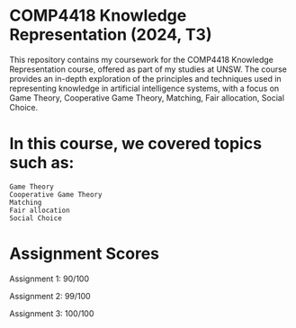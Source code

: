 # COMP4418 Knowledge Representation (2024, T3)
This repository contains my coursework for the COMP4418 Knowledge Representation course, offered as part of my studies at UNSW. The course provides an in-depth exploration of the principles and techniques used in representing knowledge in artificial intelligence systems, with a focus on Game Theory, Cooperative Game Theory, Matching, Fair allocation, Social Choice.

# In this course, we covered topics such as:

	Game Theory
	Cooperative Game Theory
 	Matching
	Fair allocation
	Social Choice
 
# Assignment Scores
Assignment 1: 90/100

Assignment 2: 99/100

Assignment 3: 100/100

